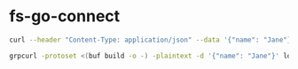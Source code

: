 # fs-go-connect

```bash
curl --header "Content-Type: application/json" --data '{"name": "Jane"}' http://localhost:8080/greet.v1.GreetService/Greet
```

```bash
grpcurl -protoset <(buf build -o -) -plaintext -d '{"name": "Jane"}' localhost:8080 greet.v1.GreetService/Greet
```
